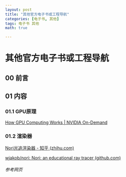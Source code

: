 ```yaml
---
layout: post
title: "其他官方电子书或工程导航"
categories: [电子书, 其他]
tags: 电子书 其他
math: true

---
```


# 其他官方电子书或工程导航

## 00 前言

## 01 内容

### 01.1 GPU原理

[How GPU Computing Works \| NVIDIA On-Demand](https://www.nvidia.cn/on-demand/session/gtcspring21-s31151/)

### 01.2 渲染器

[Nori光追渲染器 - 知乎 (zhihu.com)](https://www.zhihu.com/column/c_1407025850030698496)

[wjakob/nori: Nori: an educational ray tracer (github.com)](https://github.com/wjakob/nori)

###### 参考网页
